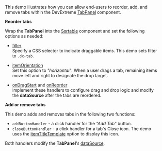 This demo illustrates how you can allow end-users to reorder, add, and remove tabs within the DevExtreme [TabPanel](/Documentation/ApiReference/UI_Widgets/dxTabPanel/) component.     

**Reorder tabs**       

Wrap the **TabPanel** into the [Sortable](/Documentation/ApiReference/UI_Widgets/dxSortable/) component and set the following options as needed:       

- [filter](/Documentation/ApiReference/UI_Widgets/dxSortable/Configuration/#filter)         
Specify a CSS selector to indicate draggable items. This demo sets filter to `.dx-tab`.

- [itemOrientation](/Documentation/ApiReference/UI_Widgets/dxSortable/Configuration/#itemOrientation)           
Set this option to *"horizontal"*. When a user drags a tab, remaining items move left and right to designate the drop target.

- [onDragStart](/Documentation/ApiReference/UI_Widgets/dxSortable/Configuration/#onDragStart) and [onReorder](/Documentation/ApiReference/UI_Widgets/dxSortable/Configuration/#onReorder)           
Implement these handlers to configure drag and drop logic and modify the **dataSource** after the tabs are reordered.

**Add or remove tabs**    

This demo adds and removes tabs in the following two functions:

- `addButtonHandler` - a click handler for the *"Add Tab"* button.
- `closeButtonHandler` - a click handler for a tab's Close icon. The demo uses the [itemTitleTemplate](/Documentation/ApiReference/UI_Widgets/dxTabPanel/Configuration/#itemTitleTemplate) option to display this icon.

Both handlers modify the **TabPanel**'s [dataSource](/Documentation/ApiReference/UI_Widgets/dxTabPanel/Configuration/#dataSource).